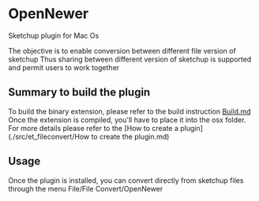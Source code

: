 # OpenNewer
Sketchup plugin for Mac Os

The objective is to enable conversion between different file version of sketchup
Thus sharing between different version of sketchup is supported and permit users to work together

## Summary to build the plugin

To build the binary extension, please refer to the build instruction [Build.md](./xcode/Build.md)
Once the extension is compiled, you'll have to place it into the osx folder. For more details please refer to the [How to create a plugin](./src/et_fileconvert/How to create the plugin.md)

## Usage 

Once the plugin is installed, you can convert directly from sketchup files through the menu File/File Convert/OpenNewer





